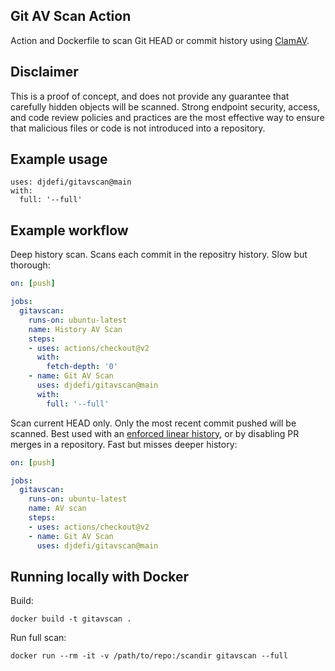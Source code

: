 ## Git AV Scan Action

Action and Dockerfile to scan Git HEAD or commit history using [ClamAV](https://www.clamav.net/). 

## Disclaimer

This is a proof of concept, and does not provide any guarantee that carefully hidden objects will be scanned. Strong endpoint security, access, and code review policies and practices are the most effective way to ensure that malicious files or code is not introduced into a repository.

## Example usage

```
uses: djdefi/gitavscan@main
with:
  full: '--full'
```

## Example workflow

Deep history scan. Scans each commit in the repositry history. Slow but thorough:

```yaml
on: [push]

jobs:
  gitavscan:
    runs-on: ubuntu-latest
    name: History AV Scan
    steps:
    - uses: actions/checkout@v2
      with:
        fetch-depth: '0'
    - name: Git AV Scan
      uses: djdefi/gitavscan@main
      with:
        full: '--full'
```  

Scan current HEAD only. Only the most recent commit pushed will be scanned. Best used with an [enforced linear history](https://help.github.com/en/github/administering-a-repository/requiring-a-linear-commit-history), or by disabling PR merges in a repository. Fast but misses deeper history:

```yaml
on: [push]

jobs:
  gitavscan:
    runs-on: ubuntu-latest
    name: AV scan
    steps:
    - uses: actions/checkout@v2
    - name: Git AV Scan
      uses: djdefi/gitavscan@main
``` 

## Running locally with Docker

Build:

```shell
docker build -t gitavscan .
```

Run full scan:

```shell
docker run --rm -it -v /path/to/repo:/scandir gitavscan --full
```
